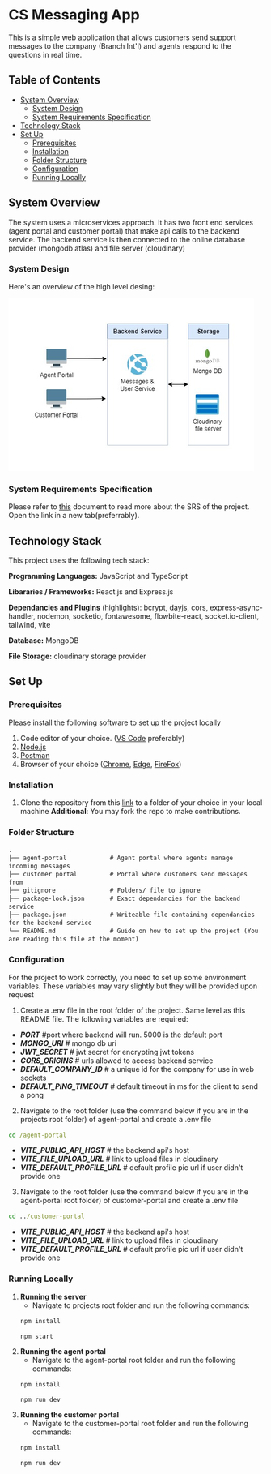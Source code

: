 # <h1>CS Messaging App</h1>

This is a simple web application that allows customers send support messages to the company (Branch Int'l) and agents respond to the questions in real time.

## <h2>Table of Contents</h2>

-   [System Overview](#system-overview)
    -   [System Design](#system-design)
    -   [System Requirements Specification](#system-requirements-specification)
-   [Technology Stack](#technology-stack)
-   [Set Up](#set-up)
    -   [Prerequisites](#prerequisites)
    -   [Installation](#installation)
    -   [Folder Structure](#folder-structure)
    -   [Configuration](#configuration)
    -   [Running Locally](#running-locally)

### <h2>System Overview</h2>

The system uses a microservices approach. It has two front end services (agent portal and customer portal) that make api calls to the backend service. The backend service is then connected to the online database provider (mongodb atlas) and file server (cloudinary)

#### <h3>System Design </h3>

Here's an overview of the high level desing:

![System Design](Architecture1.jpg)

#### <h3>System Requirements Specification </h3>

Please refer to [this](https://docs.google.com/document/d/1B4EZ-3tVtH4VdVn6QEDu1SpvwlA7rAR1vYpUkHI17zQ/edit?usp=sharing) document to read more about the SRS of the project. Open the link in a new tab(preferrably).

### <h2>Technology Stack</h2>

This project uses the following tech stack:

**Programming Languages:** JavaScript and TypeScript

**Libararies / Frameworks:** React.js and Express.js

**Dependancies and Plugins** (highlights): bcrypt, dayjs, cors, express-async-handler, nodemon, socketio, fontawesome, flowbite-react, socket.io-client, tailwind, vite

**Database:** MongoDB

**File Storage:** cloudinary storage provider

### <h2>Set Up</h2>

#### <h3>Prerequisites</h3>

Please install the following software to set up the project locally

1. Code editor of your choice. ([VS Code](https://code.visualstudio.com/download) preferably)
2. [Node.js](https://nodejs.org/en)
3. [Postman](#https://www.postman.com/downloads/)
4. Browser of your choice ([Chrome](https://www.google.com/chrome/?brand=JJTC&gclid=CjwKCAjwnOipBhBQEiwACyGLugHK1-YG0THrsZZMIqYRt6MDiI_BMH7eS7LmEHq8PTXscAe9s_p_HBoCQN4QAvD_BwE&gclsrc=aw.ds), [Edge](https://www.microsoft.com/en-us/edge/download?form=MA13FJ), [FireFox](https://www.mozilla.org/en-US/firefox/new/))

#### <h3>Installation </h3>

1. Clone the repository from this [link](https://github.com/dedan-wamalwa/cs-messaging-app.git) to a folder of your choice in your local machine
   **Additional**: You may fork the repo to make contributions.

#### <h3>Folder Structure </h3>

    .
    ├── agent-portal            # Agent portal where agents manage incoming messages
    ├── customer portal         # Portal where customers send messages from
    ├── gitignore               # Folders/ file to ignore
    ├── package-lock.json       # Exact dependancies for the backend service
    ├── package.json            # Writeable file containing dependancies for the backend service
    └── README.md               # Guide on how to set up the project (You are reading this file at the moment)

#### <h3>Configuration </h3>

For the project to work correctly, you need to set up some environment variables. These variables may vary slightly but they will be provided upon request

1. Create a .env file in the root folder of the project. Same level as this README file.
   The following variables are required:

-   **_PORT_** #port where backend will run. 5000 is the default port
-   **_MONGO_URI_** # mongo db uri
-   **_JWT_SECRET_** # jwt secret for encrypting jwt tokens
-   **_CORS_ORIGINS_** # urls allowed to access backend service
-   **_DEFAULT_COMPANY_ID_** # a unique id for the company for use in web sockets
-   **_DEFAULT_PING_TIMEOUT_** # default timeout in ms for the client to send a pong

2. Navigate to the root folder (use the command below if you are in the projects root folder) of agent-portal and create a .env file

```cmd
cd /agent-portal
```

-   **_VITE_PUBLIC_API_HOST_** # the backend api's host
-   **_VITE_FILE_UPLOAD_URL_** # link to upload files in cloudinary
-   **_VITE_DEFAULT_PROFILE_URL_** # default profile pic url if user didn't provide one

3. Navigate to the root folder (use the command below if you are in the agent-portal root folder) of customer-portal and create a .env file

```cmd
cd ../customer-portal
```

-   **_VITE_PUBLIC_API_HOST_** # the backend api's host
-   **_VITE_FILE_UPLOAD_URL_** # link to upload files in cloudinary
-   **_VITE_DEFAULT_PROFILE_URL_** # default profile pic url if user didn't provide one

#### <h3>Running Locally </h3>

1. **Running the server**
    - Navigate to projects root folder and run the following commands:
    ```npm
    npm install
    ```
    ```npm
    npm start
    ```
2. **Running the agent portal**
    - Navigate to the agent-portal root folder and run the following commands:
    ```npm
    npm install
    ```
    ```npm
    npm run dev
    ```
3. **Running the customer portal**
    - Navigate to the customer-portal root folder and run the following commands:
    ```npm
    npm install
    ```
    ```npm
    npm run dev
    ```
